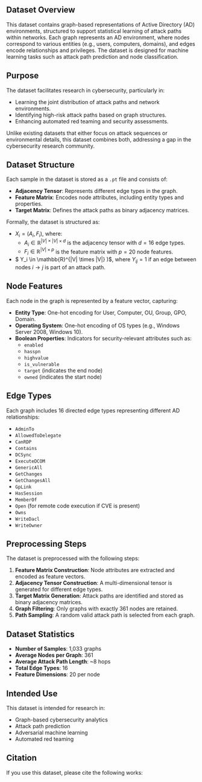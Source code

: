 ## Dataset Overview
This dataset contains graph-based representations of Active Directory (AD) environments, structured to support statistical learning of attack paths within networks. Each graph represents an AD environment, where nodes correspond to various entities (e.g., users, computers, domains), and edges encode relationships and privileges. The dataset is designed for machine learning tasks such as attack path prediction and node classification.

## Purpose
The dataset facilitates research in cybersecurity, particularly in:
- Learning the joint distribution of attack paths and network environments.
- Identifying high-risk attack paths based on graph structures.
- Enhancing automated red teaming and security assessments.

Unlike existing datasets that either focus on attack sequences or environmental details, this dataset combines both, addressing a gap in the cybersecurity research community.

## Dataset Structure
Each sample in the dataset is stored as a `.pt` file and consists of:
- **Adjacency Tensor**: Represents different edge types in the graph.
- **Feature Matrix**: Encodes node attributes, including entity types and properties.
- **Target Matrix**: Defines the attack paths as binary adjacency matrices.

Formally, the dataset is structured as:
- $X_i = (A_i, F_i)$, where:
  - $A_i \in \mathbb{R}^{|V| \times |V| \times d}$ is the adjacency tensor with $d = 16$ edge types.
  - $F_i \in \mathbb{R}^{|V| \times p}$ is the feature matrix with $p = 20$ node features.
- $ Y_i \in \mathbb{R}^{|V| \times |V|} \)$, where $Y_{ij} = 1$ if an edge between nodes $i\rightarrow j$ is part of an attack path.

## Node Features
Each node in the graph is represented by a feature vector, capturing:
- **Entity Type**: One-hot encoding for User, Computer, OU, Group, GPO, Domain.
- **Operating System**: One-hot encoding of OS types (e.g., Windows Server 2008, Windows 10).
- **Boolean Properties**: Indicators for security-relevant attributes such as:
  - `enabled`
  - `hasspn`
  - `highvalue`
  - `is_vulnerable`
  - `target` (indicates the end node)
  - `owned` (indicates the start node)

## Edge Types
Each graph includes 16 directed edge types representing different AD relationships:
- `AdminTo`
- `AllowedToDelegate`
- `CanRDP`
- `Contains`
- `DCSync`
- `ExecuteDCOM`
- `GenericAll`
- `GetChanges`
- `GetChangesAll`
- `GpLink`
- `HasSession`
- `MemberOf`
- `Open` (for remote code execution if CVE is present)
- `Owns`
- `WriteDacl`
- `WriteOwner`

## Preprocessing Steps
The dataset is preprocessed with the following steps:
1. **Feature Matrix Construction**: Node attributes are extracted and encoded as feature vectors.
2. **Adjacency Tensor Construction**: A multi-dimensional tensor is generated for different edge types.
3. **Target Matrix Generation**: Attack paths are identified and stored as binary adjacency matrices.
4. **Graph Filtering**: Only graphs with exactly 361 nodes are retained.
5. **Path Sampling**: A random valid attack path is selected from each graph.

## Dataset Statistics
- **Number of Samples**: 1,033 graphs
- **Average Nodes per Graph**: 361
- **Average Attack Path Length**: ~8 hops
- **Total Edge Types**: 16
- **Feature Dimensions**: 20 per node

## Intended Use
This dataset is intended for research in:
- Graph-based cybersecurity analytics
- Attack path prediction
- Adversarial machine learning
- Automated red teaming

## Citation
If you use this dataset, please cite the following works:



